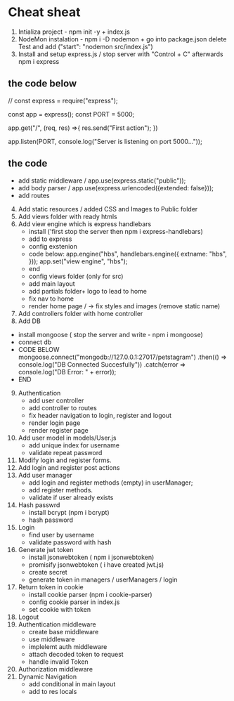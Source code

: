 # Cheat sheat


1. Intializa project - npm init -y + index.js
2. NodeMon instalation - npm i -D nodemon + go into package.json delete Test and add ("start": "nodemon src/index.js")
3. Install and setup express.js / stop server with "Control + C" afterwards npm i express
## the code below
// const express = require("express");

const app = express();
const PORT = 5000;

app.get("/", (req, res) =>{
    res.send("First action");
})

app.listen(PORT, console.log("Server is listening on port 5000..."));
## the code 
* add static middleware / app.use(express.static("public"));
* add body parser / app.use(express.urlencoded({extended: false}));
* add routes

4. Add static resources / added CSS and Images to Public folder 
5. Add views folder with ready htmls
6. Add view engine which is express handlebars
    * install ('first stop the server then npm i express-handlebars)
    * add to express
    * config exstenion
    * code below:
    app.engine("hbs", handlebars.engine({
    extname: "hbs",
    }));
    app.set("view engine", "hbs");	
    * end
    * config views folder (only for src)
    * add main layout
    * add partials folder+ logo to lead to home 
    * fix nav to home 
    * render home page / -> fix styles and images (remove static name)
7. Add controllers folder with home controller
8. Add DB
* install mongoose ( stop the server and write - npm i mongoose)
* connect db 
* CODE BELOW
mongoose.connect("mongodb://127.0.0.1:27017/petstagram")
.then(() => console.log("DB Connected Succesfully"))
.catch(error => console.log("DB Error: " + error));
* END
9. Authentication
    * add user controller
    * add controller to routes
    * fix header navigation to login, register and logout
    * render login page
    * render register page
10. Add user model in models/User.js 
    * add unique index for username
    * validate repeat password
11. Modify login and register forms.
12. Add login and register post actions
13. Add user manager
    * add login and register methods (empty) in userManager;
    * add register methods.
    * validate if user already exists 
14. Hash passwrd 
    * install bcrypt (npm i bcrypt) 
    * hash password
15. Login 
    * find user by username
    * validate password with hash
16. Generate jwt token
    * install jsonwebtoken ( npm i jsonwebtoken)
    * promisify jsonwebtoken ( i have created jwt.js)
    * create secret
    * generate token in managers / userManagers / login
17. Return token in cookie
    * install cookie parser (npm i cookie-parser)
    * config cookie parser in index.js
    * set cookie with token
18. Logout
19. Authentication middleware
    * create base middleware
    * use middleware
    * implelemt auth middleware
    * attach decoded token to request
    * handle invalid Token
20. Authorization middleware
21. Dynamic Navigation
    * add conditional in main layout
    * add to res locals
